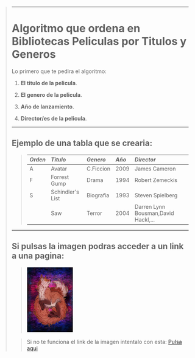 >---
># Algoritmo que ordena en Bibliotecas Peliculas por Titulos y Generos
> Lo primero que te pedira el algoritmo:
>
>1. **El titulo de la pelicula**.
>
>2. **El genero de la pelicula**.
>
>3. **Año de lanzamiento**.
>
>4. **Director/es de la pelicula**.
>
>---
>
>## Ejemplo de una tabla que se crearia:
>> |***Orden***|***Titulo***|***Genero***|***Año***|***Director***|
>> |:----|:-----|:-----|:--|:-------|
>> |A    |Avatar |C.Ficcion| 2009|James Cameron|
>> |F    |Forrest Gump|Drama|1994|Robert Zemeckis|
>> |S    |Schindler's List|Biografia|1993|Steven Spielberg|
>> |     |Saw|Terror|2004|Darren Lynn Bousman,David Hackl,...|   
>
>---
>
>## Si pulsas la imagen podras acceder a un link a una pagina: 
>> <a href="https://www.lasmejorespeliculasdelahistoriadelcine.com/p/listado-por-generos.html?m=1"><img src="./imagenes/zorro.jpg" height="170" width="120"/></a>
>
>> Si no te funciona el link de la imagen intentalo con esta:
>> [Pulsa aqui](https://www.lasmejorespeliculasdelahistoriadelcine.com/p/listado-por-generos.html?m=1)
